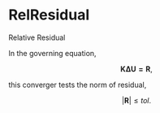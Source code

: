 # RelResidual

Relative Residual

In the governing equation,

$$
\mathbf{K\Delta{}U=R},
$$

this converger tests the norm of residual,

$$
\left|\mathbf{R}\right|\leqslant{}tol.
$$
